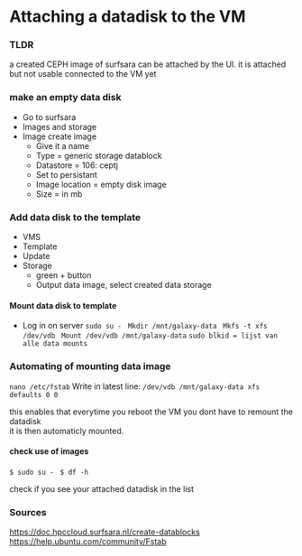 # Attaching a datadisk to the VM

### TLDR
a created CEPH image of surfsara can be attached by the UI. it is attached but not usable connected to the VM yet


### make an empty data disk
 - Go to surfsara
 - Images and storage
 - Image create image
 	- Give it a name
 	- Type = generic storage datablock
 	- Datastore = 106: ceptj
 	- Set to persistant
 	- Image location = empty disk image
 	- Size = in mb

### Add data disk to the template
- VMS
 - Template
 - Update
 - Storage
	-  green + button
	-  Output data image, select created data storage
	 
#### Mount data disk to template
 - Log in on server
  ``sudo su -``
  `` Mkdir /mnt/galaxy-data``
  `` Mkfs -t xfs /dev/vdb``
 `` Mount /dev/vdb /mnt/galaxy-data``
``sudo blkid = lijst van alle data mounts``
		
### Automating of mounting data image
``nano /etc/fstab``
 Write in latest line: ``/dev/vdb /mnt/galaxy-data xfs defaults 0 0``
 
 this enables that everytime you reboot the VM you dont have to remount the datadisk\
it is then automaticly mounted.

#### check use of images
``$ sudo su - `` 
``$ df -h ``

check if you see your attached datadisk in the list

### Sources
https://doc.hpccloud.surfsara.nl/create-datablocks  
https://help.ubuntu.com/community/Fstab
